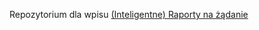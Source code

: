 Repozytorium dla wpisu [(Inteligentne) Raporty na żądanie](https://blog.prokulski.science/index.php/2019/08/07/raporty-na-zadanie/)
